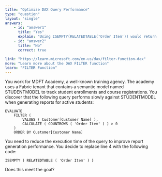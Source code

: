```yaml
---
title: "Optimize DAX Query Performance"
type: "question"
layout: "single"
answers:
    - id: "answer1"
      title: "Yes"
      explain: "Using ISEMPTY(RELATEDTABLE('Order Item')) would return customers with no orders, which is the opposite of what the original query is trying to achieve. The original query uses COUNTROWS to find customers with at least one order."
    - id: "answer2"
      title: "No"
      correct: true

link: "https://learn.microsoft.com/en-us/dax/filter-function-dax"
more: "Learn more about the DAX FILTER function"
learn: "FILTER Function"
---
```


You work for MDFT Academy, a well-known training agency. The academy uses a Fabric tenant that contains a semantic model named STUDENTMODEL to track student enrollments and course registrations. You discover that the following query performs slowly against STUDENTMODEL when generating reports for active students:

```dax
EVALUATE
    FILTER (
        VALUES ( Customer[Customer Name] ),
        CALCULATE ( COUNTROWS ( 'Order Item' ) ) > 0
    )
    ORDER BY Customer[Customer Name]
```

You need to reduce the execution time of the query to improve report generation performance. You decide to replace line 4 with the following code:

```dax
ISEMPTY ( RELATEDTABLE ( 'Order Item' ) )
```

Does this meet the goal?
